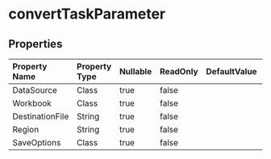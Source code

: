# **convertTaskParameter**

 

## **Properties**

| Property Name | Property Type | Nullable |  ReadOnly | DefaultValue | Description | 
| :- | :- | :- |:- |  :- | :- |
|DataSource|Class|true|false |  ||
|Workbook|Class|true|false |  ||
|DestinationFile|String|true|false |  ||
|Region|String|true|false |  ||
|SaveOptions|Class|true|false |  ||

